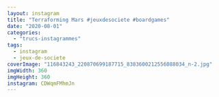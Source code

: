 ```yaml
---
layout: instagram
title: "Terraforming Mars #jeuxdesociete #boardgames"
date: "2020-08-01"
categories: 
  - "trucs-instagrammes"
tags: 
  - instagram
  - jeux-de-societe
coverImage: "116843243_220870699187715_8383600212556088034_n-2.jpg"
imgWidth: 360
imgHeight: 360
instagram: CDWqmFMhmJn
---
```

